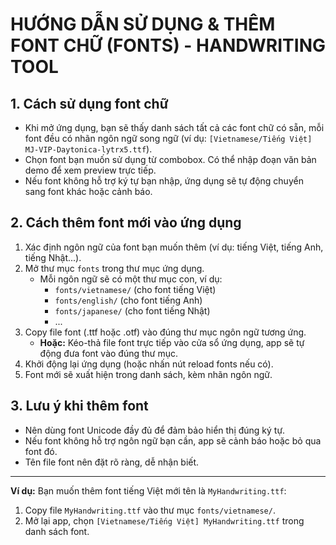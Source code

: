 # HƯỚNG DẪN SỬ DỤNG & THÊM FONT CHỮ (FONTS) - HANDWRITING TOOL

## 1. Cách sử dụng font chữ
- Khi mở ứng dụng, bạn sẽ thấy danh sách tất cả các font chữ có sẵn, mỗi font đều có nhãn ngôn ngữ song ngữ (ví dụ: `[Vietnamese/Tiếng Việt] MJ-VIP-Daytonica-lytrx5.ttf`).
- Chọn font bạn muốn sử dụng từ combobox. Có thể nhập đoạn văn bản demo để xem preview trực tiếp.
- Nếu font không hỗ trợ ký tự bạn nhập, ứng dụng sẽ tự động chuyển sang font khác hoặc cảnh báo.

## 2. Cách thêm font mới vào ứng dụng
1. Xác định ngôn ngữ của font bạn muốn thêm (ví dụ: tiếng Việt, tiếng Anh, tiếng Nhật...).
2. Mở thư mục `fonts` trong thư mục ứng dụng.
   - Mỗi ngôn ngữ sẽ có một thư mục con, ví dụ:
     - `fonts/vietnamese/` (cho font tiếng Việt)
     - `fonts/english/` (cho font tiếng Anh)
     - `fonts/japanese/` (cho font tiếng Nhật)
     - ...
3. Copy file font (.ttf hoặc .otf) vào đúng thư mục ngôn ngữ tương ứng.
   - **Hoặc:** Kéo-thả file font trực tiếp vào cửa sổ ứng dụng, app sẽ tự động đưa font vào đúng thư mục.
4. Khởi động lại ứng dụng (hoặc nhấn nút reload fonts nếu có).
5. Font mới sẽ xuất hiện trong danh sách, kèm nhãn ngôn ngữ.

## 3. Lưu ý khi thêm font
- Nên dùng font Unicode đầy đủ để đảm bảo hiển thị đúng ký tự.
- Nếu font không hỗ trợ ngôn ngữ bạn cần, app sẽ cảnh báo hoặc bỏ qua font đó.
- Tên file font nên đặt rõ ràng, dễ nhận biết.

---

**Ví dụ:**
Bạn muốn thêm font tiếng Việt mới tên là `MyHandwriting.ttf`:
1. Copy file `MyHandwriting.ttf` vào thư mục `fonts/vietnamese/`.
2. Mở lại app, chọn `[Vietnamese/Tiếng Việt] MyHandwriting.ttf` trong danh sách font. 